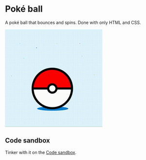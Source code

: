 # Poké ball

A poké ball that bounces and spins. Done with only HTML and CSS.

![Poké ball](docs/pokeball.gif "Poké ball")


## Code sandbox
Tinker with it on the [Code sandbox](https://codesandbox.io/s/toureholder-css-animations-pokeball-8zku4).
